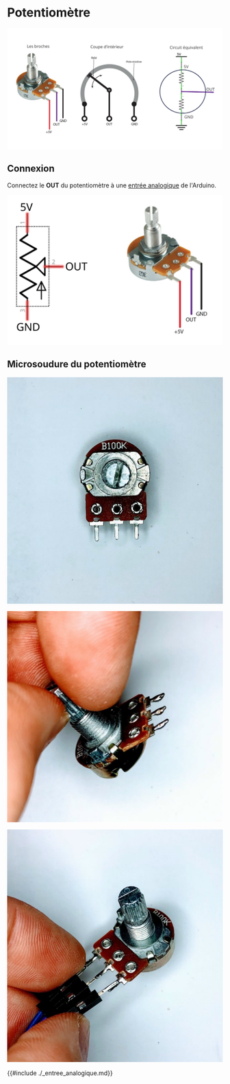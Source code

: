 # Potentiomètre

![Le potentiomètre](./potentiometre_explication.svg)

## Connexion

Connectez le **OUT** du potentiomètre à une [entrée analogique](../entree_analogique/entree_analogique.md) de l'Arduino.

![Schéma du potentiomètre à gauche et identification des broches à droite (le 5V et le GND peuvent être échangés)](./potentiometre_schema.svg)

## Microsoudure du potentiomètre

![Un potentiomètre 100k](./potentiometre_soudure1.svg)

![Poser des bulles de métal sur les trois pattes du potentiomètre](./potentiometre_soudure2.svg)

![Effectuer la microsoudure de trois câbles aux pattes](./potentiometre_soudure3.svg)


{{#include ./_entree_analogique.md}}
